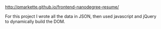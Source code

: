 http://pmarkette.github.io/frontend-nanodegree-resume/

For this project I wrote all the data in JSON, then used javascript and jQuery to dynamically build the DOM.